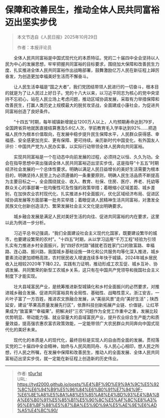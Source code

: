 # 保障和改善民生，推动全体人民共同富裕迈出坚实步伐


> 本文节选自《人民日报》2025年10月29日
>
> 作者：本报评论员

　　全体人民共同富裕是中国式现代化的本质特征。党的二十届四中全会坚持以人民为中心的发展思想，牢牢把握共同富裕的目标要求，围绕加大保障和改善民生力度、扎实推进全体人民共同富裕作出战略部署，鼓舞激励亿万人民在新征程上踔厉奋发，为创造更加幸福美好生活而不懈奋斗。

　　让人民生活幸福是“国之大者”，我们党团结带领人民进行的一切奋斗，根本目的就是为了让人民过上好日子。党的十八大以来，以习近平同志为核心的党中央坚持不忘初心，站在人民立场上考虑问题，推动区域协调发展，采取有力举措保障和改善民生，打赢人类历史上规模最大的脱贫攻坚战，全面建成小康社会，为促进共同富裕创造了良好条件。

　　“十四五”时期，每年城镇新增就业1200万人以上，人均预期寿命达到79岁，全国跨省异地就医直接结算惠及5.6亿人次，学前教育毛入学率达到92%……把造福人民作为根本价值取向，在发展中稳步提升民生保障水平，人民群众获得感、幸福感、安全感更加充实、更有保障、更可持续。亲历新时代中国变化，有外国友人评价：中国共产党为人民办实事，以实际行动带领全体人民奔向共同富裕。

　　实现共同富裕是一个在动态中向前发展的过程，必须持之以恒、久久为功。全会在指导思想中突出强调全体人民共同富裕迈出坚实步伐，这是指导“十五五”时期经济社会发展的一个总体性要求。明确以满足人民日益增长的美好生活需要为根本目的，明确坚持人民至上为必须遵循的一条重要原则，明确人民生活品质不断提高为主要目标之一，全会围绕就业、收入、教育、社保、住房、医疗、养老、托幼等群众关心的事部署一批均衡性可及性强的政策举措；着眼缩小区域差距、城乡差别，在加快农业农村现代化、扎实推进乡村全面振兴，优化区域经济布局、促进区域协调发展等方面部署一批务实举措；着眼促进人民精神生活共同富裕，对激发全民族文化创新创造活力、繁荣发展社会主义文化提出明确要求。

　　城乡融合发展是满足人民对美好生活的向往、促进共同富裕的内在要求，这里以此为例进一步分析。

　　习近平总书记强调，“我们全面建设社会主义现代化国家，既要建设繁华的城市，也要建设繁荣的农村”。“十四五”时期，从以学习运用“千万工程”经验为引领扎实有力推进乡村全面振兴，到“四好农村路”铺就老百姓家门口的致富路、幸福路、连心路、振兴路，我国城乡基础设施一体化和公共服务均等化深入推进，城乡要素流动更加顺畅高效，农村居民收入增速连续多年快于城镇，2024年城乡居民收入比相较2020年下降0.22。实践有力证明，推动形成工农互促、城乡互补、协调发展、共同繁荣的新型工农城乡关系，这只有在中国共产党领导和我国社会主义制度下才能实现。

　　壮大县域富民产业，是统筹推进新型城镇化和乡村全面振兴的必然要求，对推进城乡融合发展、促进共同富裕具有全局性、基础性、战略性意义。浙江安吉，一片叶子富了一方百姓，推进农文旅融合发展，从“美丽风景”走向“美好生活”；陕西延安，建设“苹果高质量发展先行区”，依靠科技创新拓展产业链、价值链，让红苹果成为“致富果”“幸福果”。把解决好“三农”问题作为全党工作重中之重，发展比较优势明显、带动能力强、就业容量大的县域富民产业，提升农业综合生产能力和质量效益，提高强农惠农富农政策效能，一定能带领广大农民群众共同奔向中国式现代化的美好未来。

　　现代化的本质是人的现代化，最终目标是实现人的自由而全面的发展。贯彻落实党的二十届四中全会精神，始终与人民风雨同舟、与人民心心相印，想人民之所想，行人民之所嘱，在发展中保障和改善民生，推动人的全面发展、全体人民共同富裕迈出坚实步伐，就一定能在新征程上创造新的历史伟业。

---

> 作者: [t0ur1st](https://github.com/tyd2000)  
> URL: https://tyd2000.github.io/posts/%E4%BF%9D%E9%9A%9C%E5%92%8C%E6%94%B9%E5%96%84%E6%B0%91%E7%94%9F-%E6%8E%A8%E5%8A%A8%E5%85%A8%E4%BD%93%E4%BA%BA%E6%B0%91%E5%85%B1%E5%90%8C%E5%AF%8C%E8%A3%95%E8%BF%88%E5%87%BA%E5%9D%9A%E5%AE%9E%E6%AD%A5%E4%BC%90/  

